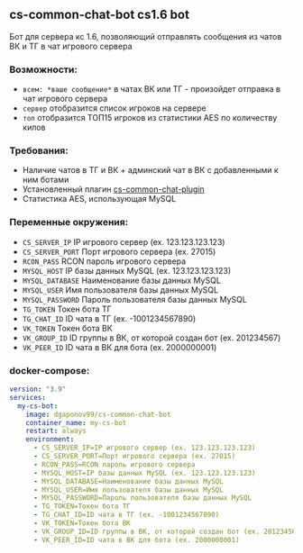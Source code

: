 ## cs-common-chat-bot cs1.6 bot

Бот для сервера кс 1.6, позволяющий отправлять сообщения из чатов ВК и ТГ в чат игрового сервера

### Возможности:
- `всем: *ваше сообщение*` в чатах ВК или ТГ - произойдет отправка в чат игрового сервера
- `сервер` отобразится список игроков на сервере
- `топ` отобразится ТОП15 игроков из статистики AES по количеству килов

### Требования:
- Наличие чатов в ТГ и ВК + админский чат в ВК с добавленными к ним ботами
- Установленный плагин [cs-common-chat-plugin](https://github.com/dgaponov99/cs-common-chat-plugin)
- Статистика AES, использующая MySQL

### Переменные окружения:
- `CS_SERVER_IP` IP игрового сервер (ex. 123.123.123.123)
- `CS_SERVER_PORT` Порт игрового сервера (ex. 27015)
- `RCON_PASS` RCON пароль игрового сервера
- `MYSQL_HOST` IP базы данных MySQL (ex. 123.123.123.123)
- `MYSQL_DATABASE` Наименование базы данных MySQL
- `MYSQL_USER` Имя пользователя базы данных MySQL
- `MYSQL_PASSWORD` Пароль пользователя базы данных MySQL
- `TG_TOKEN` Токен бота ТГ
- `TG_CHAT_ID` ID чата в ТГ (ex. -1001234567890)
- `VK_TOKEN` Токен бота ВК
- `VK_GROUP_ID` ID группы в ВК, от которой создан бот (ex. 201234567)
- `VK_PEER_ID` ID чата в ВК для бота (ex. 2000000001)

### docker-compose:
```yaml
version: "3.9"
services:
  my-cs-bot:
    image: dgaponov99/cs-common-chat-bot
    container_name: my-cs-bot
    restart: always
    environment:
      - CS_SERVER_IP=IP игрового сервер (ex. 123.123.123.123)
      - CS_SERVER_PORT=Порт игрового сервера (ex. 27015)
      - RCON_PASS=RCON пароль игрового сервера
      - MYSQL_HOST=IP базы данных MySQL (ex. 123.123.123.123)
      - MYSQL_DATABASE=Наименование базы данных MySQL
      - MYSQL_USER=Имя пользователя базы данных MySQL
      - MYSQL_PASSWORD=Пароль пользователя базы данных MySQL
      - TG_TOKEN=Токен бота ТГ
      - TG_CHAT_ID=ID чата в ТГ (ex. -1001234567890)
      - VK_TOKEN=Токен бота ВК
      - VK_GROUP_ID=ID группы в ВК, от которой создан бот (ex. 201234567)
      - VK_PEER_ID=ID чата в ВК для бота (ex. 2000000001)
```